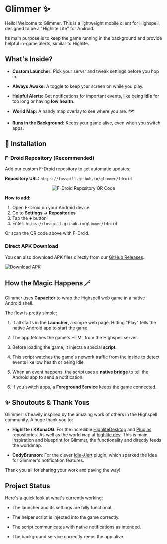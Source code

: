 # Glimmer ✨

Hello! Welcome to Glimmer. This is a lightweight mobile client for Highspell, designed to be a "Highlite Lite" for Android.

Its main purpose is to keep the game running in the background and provide helpful in-game alerts, similar to Highlite.

## What's Inside?

*   **Custom Launcher:** Pick your server and tweak settings before you hop in.
    
*   **Always Awake:** A toggle to keep your screen on while you play.
    
*   **Helpful Alerts:** Get notifications for important events, like being **idle** for too long or having **low health**.
    
*   **World Map:** A handy map overlay to see where you are. 🗺️
    
*   **Runs in the Background:** Keeps your game alive, even when you switch apps.


## 📱 Installation

### F-Droid Repository (Recommended)

Add our custom F-Droid repository to get automatic updates:

**Repository URL:** `https://fosspill.github.io/glimmer/fdroid`

<p align="center">
  <img src="https://api.qrserver.com/v1/create-qr-code/?size=200x200&data=https://fosspill.github.io/glimmer/fdroid" alt="F-Droid Repository QR Code" />
</p>

**How to add:**
1. Open F-Droid on your Android device
2. Go to **Settings → Repositories** 
3. Tap the **+** button
4. Enter: `https://fosspill.github.io/glimmer/fdroid`

Or scan the QR code above with F-Droid.

### Direct APK Download

You can also download APK files directly from our [GitHub Releases](https://github.com/fosspill/glimmer/releases/latest).

[![Download APK](https://img.shields.io/github/v/release/fosspill/glimmer?label=Download%20APK&style=for-the-badge&logo=android&logoColor=white&color=3DDC84)](https://github.com/fosspill/glimmer/releases/latest)
    

## How the Magic Happens 🪄

Glimmer uses  **Capacitor** to wrap the Highspell web game in a native Android shell.

The flow is pretty simple:

1.  It all starts in the **Launcher**, a simple web page. Hitting "Play" tells the native Android app to start the game.
    
2.  The app fetches the game's HTML from the Highspell server.
    
3.  Before loading the game, it injects a special **script**.
    
4.  This script watches the game's network traffic from the inside to detect events like low health or being idle.
    
5.  When an event happens, the script uses a **native bridge** to tell the Android app to send a notification.
    
6.  If you switch apps, a **Foreground Service** keeps the game connected.
    

## ✨ Shoutouts & Thank Yous

Glimmer is heavily inspired by the amazing work of others in the Highspell community. A huge thank you to:

*   **Highl1te / KKonaOG**: For the incredible [HighliteDesktop](https://github.com/Highl1te/HighliteDesktop/) and  [Plugins](https://github.com/Highl1te/Plugins) repositories. As well as the world map at [highlite.dev](https://highlite.dev). This is main inspiration and blueprint for Glimmer, the functionality and directly feeds the worldmap.
    
*   **CodyBrunson**: For the clever [Idle-Alert](https://github.com/CodyBrunson/Idle-Alert) plugin, which sparked the idea for Glimmer's notification features.
    
Thank you all for sharing your work and paving the way!


## Project Status

Here's a quick look at what's currently working:

*   The launcher and its settings are fully functional.
    
*   The helper script is injected into the game correctly.
    
*   The script communicates with native notifications as intended.
    
*   The background service correctly keeps the app alive.

